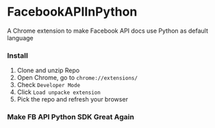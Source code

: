 # FacebookAPIInPython
A Chrome extension to make Facebook API docs use Python as default language

### Install
1. Clone and unzip Repo
2. Open Chrome, go to `chrome://extensions/`
3. Check `Developer Mode`
4. Click `Load unpacke extension`
5. Pick the repo and refresh your browser

### Make FB API Python SDK Great Again
